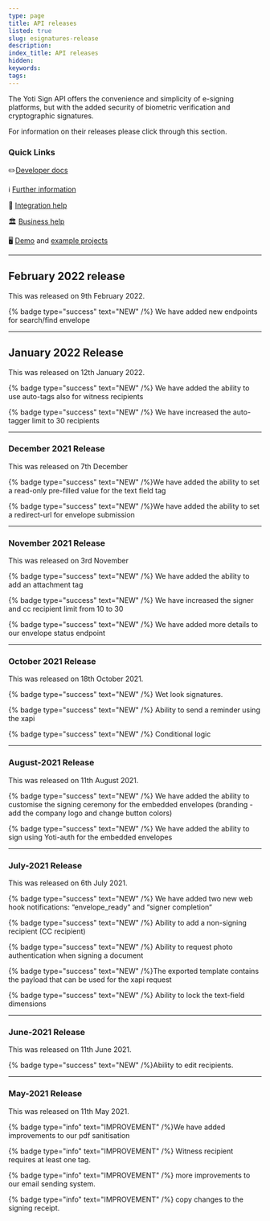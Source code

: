 ```yaml
---
type: page
title: API releases
listed: true
slug: esignatures-release
description: 
index_title: API releases
hidden: 
keywords: 
tags: 
---
```


The Yoti Sign API offers the convenience and simplicity of e-signing platforms, but with the added security of biometric verification and cryptographic signatures.

For information on their releases please click through this section.

### Quick Links

✏️[Developer docs](https://developers.yoti.com/identity-verification/getting-started)

ℹ️ [Further information](https://business.yoti.com/doc-scan/)

📧 [Integration help](mailto:clientsupport@yoti.com)

🏛 [Business help](https://www.yoti.com/contact-us/)

🖥 [Demo](https://yoti.world/yoti-doc-scan/) and [example projects](https://developers.yoti.com/identity-verification/quick-start)

---

## February 2022 release

This was released on 9th February 2022.

{% badge type="success" text="NEW" /%} We have added new endpoints for search/find envelope

---

## January 2022 Release

This was released on 12th January 2022.

{% badge type="success" text="NEW" /%} We have added the ability to use auto-tags also for witness recipients

{% badge type="success" text="NEW" /%} We have increased the auto-tagger limit to 30 recipients

---

### December 2021 Release

This was released on 7th December

{% badge type="success" text="NEW" /%}We have added the ability to set a read-only pre-filled value for the text field tag

{% badge type="success" text="NEW" /%}We have added the ability to set a redirect-url for envelope submission

---

### November 2021 Release

This was released on 3rd November

{% badge type="success" text="NEW" /%} We have added the ability to add an attachment tag

{% badge type="success" text="NEW" /%} We have increased the signer and cc recipient limit from 10 to 30

{% badge type="success" text="NEW" /%} We have added more details to our envelope status endpoint

---

### October 2021 Release

This was released on 18th October 2021.

{% badge type="success" text="NEW" /%} Wet look signatures.

{% badge type="success" text="NEW" /%} Ability to send a reminder using the xapi

{% badge type="success" text="NEW" /%} Conditional logic

---

### August-2021 Release

This was released on 11th August 2021.

{% badge type="success" text="NEW" /%} We have added the ability to customise the signing ceremony for the embedded envelopes (branding - add the company logo and change button colors)

{% badge type="success" text="NEW" /%} We have added the ability to sign using Yoti-auth for the embedded envelopes

---

### July-2021 Release

This was released on 6th July 2021.

{% badge type="success" text="NEW" /%} We have added two new web hook notifications: “envelope_ready“  and “signer completion“

{% badge type="success" text="NEW" /%} Ability to add a non-signing recipient (CC recipient) 

{% badge type="success" text="NEW" /%} Ability to request photo authentication when signing a document

{% badge type="success" text="NEW" /%}The exported template contains the payload that can be used for the xapi request

{% badge type="success" text="NEW" /%} Ability to lock the text-field dimensions

---

### June-2021 Release

This was released on 11th June 2021.

{% badge type="success" text="NEW" /%}Ability to edit recipients.

---

### May-2021 Release

This was released on 11th May 2021.

{% badge type="info" text="IMPROVEMENT" /%}We have added improvements to our pdf sanitisation

{% badge type="info" text="IMPROVEMENT" /%} Witness recipient requires at least one tag.

{% badge type="info" text="IMPROVEMENT" /%} more improvements to our email sending system.

{% badge type="info" text="IMPROVEMENT" /%} copy changes to the signing receipt.